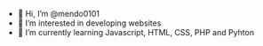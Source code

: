 - 👋 Hi, I’m @mendo0101
- 👀 I’m interested in developing websites
- 🌱 I’m currently learning Javascript, HTML, CSS, PHP and Pyhton
